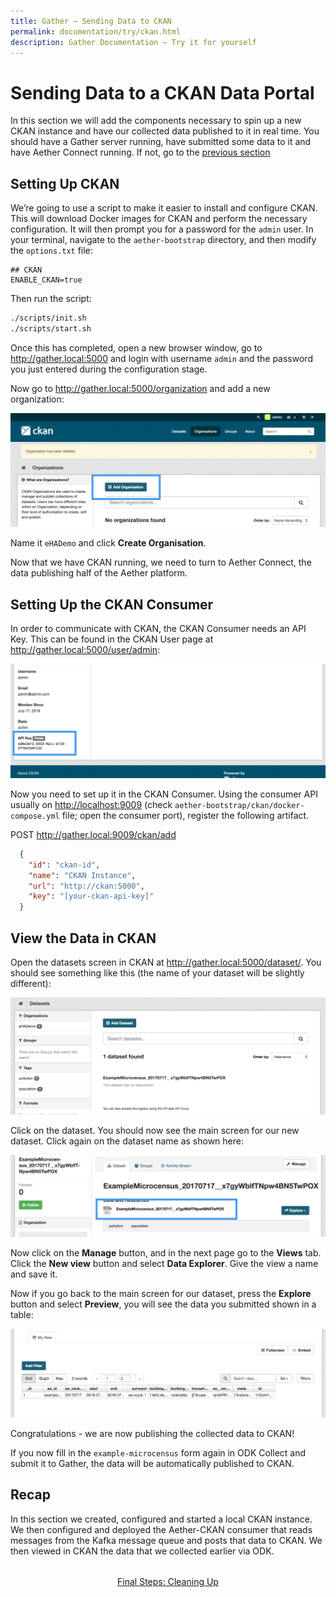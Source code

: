 ```yaml
---
title: Gather – Sending Data to CKAN
permalink: documentation/try/ckan.html
description: Gather Documentation – Try it for yourself
---
```


# Sending Data to a CKAN Data Portal

In this section we will add the components necessary to spin up a new CKAN instance and have our collected data published to it in real time.  You should have a Gather server running, have submitted some data to it and have Aether Connect running.  If not, go to the [previous section](aether-connect)

## Setting Up CKAN

We’re going to use a script to make it easier to install and configure CKAN. This will download Docker images for CKAN and perform the necessary configuration. It will then prompt you for a password for the `admin` user. In your terminal, navigate to the `aether-bootstrap` directory, and then modify the `options.txt` file:

```text
## CKAN
ENABLE_CKAN=true
```

Then run the script:

```bash
./scripts/init.sh
./scripts/start.sh
```

Once this has completed, open a new browser window, go to <http://gather.local:5000> and login with username `admin` and the password you just entered during the configuration stage.

Now go to <http://gather.local:5000/organization> and add a new organization:

![Adding an Organization in CKAN](/images/ckan-organizations.png)

Name it `eHADemo` and click **Create Organisation**.

Now that we have CKAN running, we need to turn to Aether Connect, the data publishing half of the Aether platform.

## Setting Up the CKAN Consumer

In order to communicate with CKAN, the CKAN Consumer needs an API Key. This can be found in the CKAN User page at <http://gather.local:5000/user/admin>:

![Getting the CKAN API Key](/images/ckan-api-key.png)

Now you need to set up it in the CKAN Consumer.  Using the consumer API usually on <http://localhost:9009> (check `aether-bootstrap/ckan/docker-compose.yml` file; open the consumer port), register the following artifact.

POST <http://gather.local:9009/ckan/add>

```json
  {
    "id": "ckan-id",
    "name": "CKAN Instance",
    "url": "http://ckan:5000",
    "key": "[your-ckan-api-key]"
  }
```

## View the Data in CKAN

Open the datasets screen in CKAN at <http://gather.local:5000/dataset/>. You should see something like this (the name of your dataset will be slightly different):

![Our dataset in CKAN](/images/ckan-datasets.png)

Click on the dataset. You should now see the main screen for our new dataset. Click again on the dataset name as shown here:

![The dataset link](/images/ckan-dataset-link.png)

Now click on the **Manage** button, and in the next page go to the **Views** tab. Click the **New view** button and select **Data Explorer**. Give the view a name and save it.

Now if you go back to the main screen for our dataset, press the **Explore** button and select **Preview**, you will see the data you submitted shown in a table:

![The dataset view in CKAN](/images/ckan-dataset-view.png)

Congratulations - we are now publishing the collected data to CKAN!

If you now fill in the `example-microcensus` form again in ODK Collect and submit it to Gather, the data will be automatically published to CKAN.

## Recap

In this section we created, configured and started a local CKAN instance. We then configured and deployed the Aether-CKAN consumer that reads messages from the Kafka message queue and posts that data to CKAN. We then viewed in CKAN the data that we collected earlier via ODK.

<div style="margin-top: 2rem; text-align: center">
<a href="clean-up">Final Steps: Cleaning Up</a>
</div>
